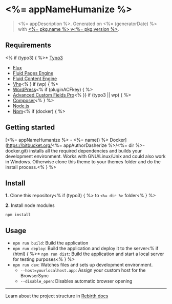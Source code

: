 # <%= appNameHumanize %>

> <%= appDescription %>. Generated on <%= (generatorDate) %> with [<%= pkg.name %> v<%= pkg.version %>](<%= (generatorRepository) %>).

## Requirements

<% if (typo3) { %>* [Typo3](http://typo3.org)
* [Flux](http://typo3.org/extensions/repository/view/flux)
* [Fluid Pages Engine](http://typo3.org/extensions/repository/view/fluidpages)
* [Fluid Content Engine](http://typo3.org/extensions/repository/view/fluidcontent)
* [Vhs](http://typo3.org/extensions/repository/view/vhs)<% } if (wp) { %> 
* [WordPress](https://wordpress.org/)<% if (pluginACFkey) { %>
* [Advanced Custom Fields Pro](http://www.advancedcustomfields.com/pro/)<% }} if (typo3 || wp) { %>
* [Composer](https://getcomposer.org/)<% } %>
* [Node.js](http://nodejs.org/)
* [Npm](https://www.npmjs.org/)<% if (docker) { %>

## Getting started

[<%= appNameHumanize %> - <%= name() %> Docker](https://bitbucket.org/<%= appAuthorDasherize %>/<%= dir %>-docker.git) installs all the required dependencies and builds your development environment. Works with GNU/Linux/Unix and could also work in Windows. Otherwise clone this theme to your themes folder and do the install process.<% } %>

## Install

**1.** Clone this repository<% if (typo3) { %> to `<%= dir %>` folder<% } %>

**2.** Install node modules
  
    npm install

## Usage

* `npm run build`: Build the application
* `npm run deploy`: Build the application and deploy it to the server<% if (html) { %>* `npm run dist`: Build the application and start a local server for testing purposes<% } %>
* `npm run dev`: Watches files and sets up development environment.
    * `--host=yourlocalhost.app`: Assign your custom host for the BrowserSync
    * `--disable_open`: Disables automatic browser opening

---

Learn about the project structure in [Rebirth docs](https://github.com/joonasy/generator-rebirth/tree/master/docs)
